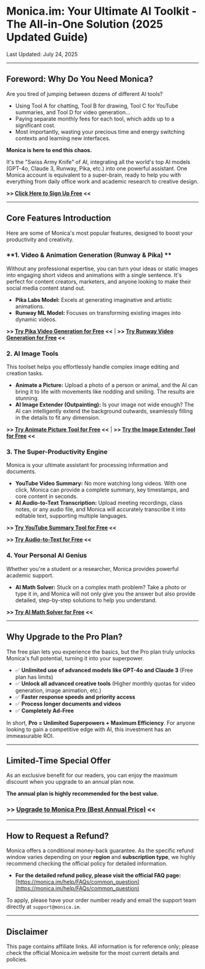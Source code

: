 # **Monica.im: Your Ultimate AI Toolkit - The All-in-One Solution (2025 Updated Guide)**

Last Updated: July 24, 2025

---

## **Foreword: Why Do You Need Monica?**

Are you tired of jumping between dozens of different AI tools?

* Using Tool A for chatting, Tool B for drawing, Tool C for YouTube summaries, and Tool D for video generation...
* Paying separate monthly fees for each tool, which adds up to a significant cost.
* Most importantly, wasting your precious time and energy switching contexts and learning new interfaces.

**Monica is here to end this chaos.**

It's the "Swiss Army Knife" of AI, integrating all the world's top AI models (GPT-4o, Claude 3, Runway, Pika, etc.) into one powerful assistant. One Monica account is equivalent to a super-brain, ready to help you with everything from daily office work and academic research to creative design.

**>> [Click Here to Sign Up Free](https://monica.im/?c=[YOUR_AFFILIATE_ID]&s=main-link-top) <<**

---

## **Core Features Introduction**

Here are some of Monica's most popular features, designed to boost your productivity and creativity.

### **1. Video & Animation Generation (Runway & Pika) **

Without any professional expertise, you can turn your ideas or static images into engaging short videos and animations with a single sentence. It's perfect for content creators, marketers, and anyone looking to make their social media content stand out.

* **Pika Labs Model:** Excels at generating imaginative and artistic animations.
* **Runway ML Model:** Focuses on transforming existing images into dynamic videos.

**>> [Try Pika Video Generation for Free](https://monica.im/en/ai-models/pika-ai?c=[YOUR_AFFILIATE_ID]&s=feature-pika) <<** | **>> [Try Runway Video Generation for Free](https://monica.im/en/ai-models/runway?c=[YOUR_AFFILIATE_ID]&s=feature-runway) <<**

### **2. AI Image Tools**

This toolset helps you effortlessly handle complex image editing and creation tasks.

* **Animate a Picture:** Upload a photo of a person or animal, and the AI can bring it to life with movements like nodding and smiling. The results are stunning.
* **AI Image Extender (Outpainting):** Is your image not wide enough? The AI can intelligently extend the background outwards, seamlessly filling in the details to fit any dimension.

**>> [Try Animate Picture Tool for Free](https://monica.im/en/image-tools/animate-a-picture?c=[YOUR_AFFILIATE_ID]&s=feature-animate) <<** | **>> [Try the Image Extender Tool for Free](https://monica.im/en/image-tools/ai-image-extender?c=[YOUR_AFFILIATE_ID]&s=feature-extender) <<**

### **3. The Super-Productivity Engine**

Monica is your ultimate assistant for processing information and documents.

* **YouTube Video Summary:** No more watching long videos. With one click, Monica can provide a complete summary, key timestamps, and core content in seconds.
* **AI Audio-to-Text Transcription:** Upload meeting recordings, class notes, or any audio file, and Monica will accurately transcribe it into editable text, supporting multiple languages.

**>> [Try YouTube Summary Tool for Free](https://monica.im/features/youtube-summary-with-chatgpt?c=[YOUR_AFFILIATE_ID]&s=feature-youtube) <<**

**>> [Try Audio-to-Text for Free](https://monica.im/es/tools/ai-audio-to-text?c=[YOUR_AFFILIATE_ID]&s=feature-audio-to-text) <<**

### **4. Your Personal AI Genius**

Whether you're a student or a researcher, Monica provides powerful academic support.

* **AI Math Solver:** Stuck on a complex math problem? Take a photo or type it in, and Monica will not only give you the answer but also provide detailed, step-by-step solutions to help you understand.

**>> [Try AI Math Solver for Free](https://monica.im/es/study/ai-math-solver?c=[YOUR_AFFILIATE_ID]&s=feature-math-solver) <<**

---

## **Why Upgrade to the Pro Plan?**

The free plan lets you experience the basics, but the Pro plan truly unlocks Monica's full potential, turning it into your superpower.

* ✅ **Unlimited use of advanced models like GPT-4o and Claude 3** (Free plan has limits)
* ✅ **Unlock all advanced creative tools** (Higher monthly quotas for video generation, image animation, etc.)
* ✅ **Faster response speeds and priority access**
* ✅ **Process longer documents and videos**
* ✅ **Completely Ad-Free**

In short, **Pro = Unlimited Superpowers + Maximum Efficiency**. For anyone looking to gain a competitive edge with AI, this investment has an immeasurable ROI.

---

## **Limited-Time Special Offer**

As an exclusive benefit for our readers, you can enjoy the maximum discount when you upgrade to an annual plan now.

**The annual plan is highly recommended for the best value.**

### **>> [Upgrade to Monica Pro (Best Annual Price)](https://monica.im/?c=[YOUR_AFFILIATE_ID]&s=main-link-bottom-upgrade) <<**

---

## **How to Request a Refund?**

Monica offers a conditional money-back guarantee. As the specific refund window varies depending on your **region** and **subscription type**, we highly recommend checking the official policy for detailed information.

* **For the detailed refund policy, please visit the official FAQ page:**
    [https://monica.im/help/FAQs/common_question](https://monica.im/help/FAQs/common_question)

To apply, please have your order number ready and email the support team directly at `support@monica.im`.

---

## **Disclaimer**

This page contains affiliate links. All information is for reference only; please check the official Monica.im website for the most current details and policies.
